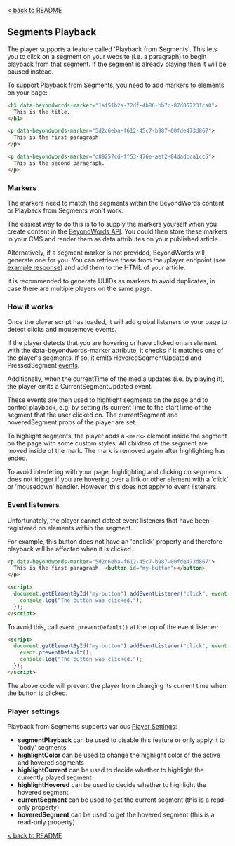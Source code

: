[< back to README](https://github.com/BeyondWords-io/player#readme)

## Segments Playback

The player supports a feature called 'Playback from Segments'. This lets you to click on a segment on your website (i.e. a paragraph) to begin playback from that segment. If the segment is already playing then it will be paused instead.

To support Playback from Segments, you need to add markers to elements on your page:

```html
<h1 data-beyondwords-marker="1af51b2a-72df-4b86-bb7c-87d057231ca0">
  This is the title.
</h1>

<p data-beyondwords-marker="5d2c6eba-f612-45c7-b987-00fde473d867">
  This is the first paragraph.
</p>

<p data-beyondwords-marker="d89257cd-ff53-476e-aef2-84dadcca1cc5">
  This is the second paragraph.
</p>
```

### Markers

The markers need to match the segments within the BeyondWords content or Playback from Segments won't work.

The easiest way to do this is to to supply the markers yourself when you create content in the [BeyondWords API](https://api.beyondwords.io/docs). You could then store these markers in your CMS and render them as data attributes on your published article.

Alternatively, if a segment marker is not provided, BeyondWords will generate one for you. You can retrieve these from the /player endpoint (see [example response](https://api.beyondwords.io/v1/projects/26027/player/by_content_id/6590099)) and add them to the HTML of your article.

It is recommended to generate UUIDs as markers to avoid duplicates, in case there are multiple players on the same page.

### How it works

Once the player script has loaded, it will add global listeners to your page to detect clicks and mousemove events.

If the player detects that you are hovering or have clicked on an element with the data-beyondwords-marker attribute, it checks if it matches one of the player's segments. If so, it emits HoveredSegmentUpdated and PressedSegment [events](./doc/player-events.md).

Additionally, when the currentTime of the media updates (i.e. by playing it), the player emits a CurrentSegmentUpdated event.

These events are then used to highlight segments on the page and to control playback, e.g. by setting its currentTime to the startTime of the segment that the user clicked on. The currentSegment and hoveredSegment props of the player are set.

To highlight segments, the player adds a `<mark>` element inside the segment on the page with some custom styles. All children of the segment are moved inside of the mark. The mark is removed again after highlighting has ended.

To avoid interfering with your page, highlighting and clicking on segments does not trigger if you are hovering over a link or other element with a 'click' or 'mousedown' handler. However, this does not apply to event listeners.

### Event listeners

Unfortunately, the player cannot detect event listeners that have been registered on elements within the segment.

For example, this button does not have an 'onclick' property and therefore playback will be affected when it is clicked.

```html
<p data-beyondwords-marker="5d2c6eba-f612-45c7-b987-00fde473d867">
  This is the first paragraph. <button id="my-button"></button>
</p>

<script>
  document.getElementById("my-button").addEventListener("click", event => {
    console.log("The button was clicked.");
  });
</script>
```

To avoid this, call `event.preventDefault()` at the top of the event listener:

```html
<script>
  document.getElementById("my-button").addEventListener("click", event => {
    event.preventDefault();
    console.log("The button was clicked.");
  });
</script>
```

The above code will prevent the player from changing its current time when the button is clicked.

### Player settings

Playback from Segments supports various [Player Settings](./player-settings.md):

- **segmentPlayback** can be used to disable this feature or only apply it to 'body' segments
- **highlightColor** can be used to change the highlight color of the active and hovered segments
- **highlightCurrent** can be used to decide whether to highlight the currently played segment
- **highlightHovered** can be used to decide whether to highlight the hovered segment
- **currentSegment** can be used to get the current segment (this is a read-only property)
- **hoveredSegment** can be used to get the hovered segment (this is a read-only property)

[< back to README](https://github.com/BeyondWords-io/player#readme)
